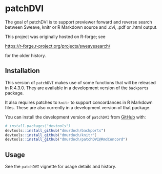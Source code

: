 
<!-- README.md is generated from README.Rmd. Please edit that file -->

# patchDVI

<!-- badges: start -->
<!-- badges: end -->

The goal of patchDVI is to support previewer forward and reverse search
between Sweave, knitr or R Markdown source and .dvi, .pdf or .html
output.

This project was originally hosted on R-forge; see

<https://r-forge.r-project.org/projects/sweavesearch/>

for the older history.

## Installation

This version of `patchDVI` makes use of some functions that will be
released in R 4.3.0. They are available in a development version of the
`backports` package.

It also requires patches to `knitr` to support concordances in R
Markdown files. These are also currently in a development version of
that package.

You can install the development version of `patchDVI` from
[GitHub](https://github.com/) with:

``` r
# install.packages("devtools")
devtools::install_github("dmurdoch/backports")
devtools::install_github("dmurdoch/knitr")
devtools::install_github("dmurdoch/patchDVI@RmdConcord")
```

## Usage

See the `patchDVI` vignette for usage details and history.
